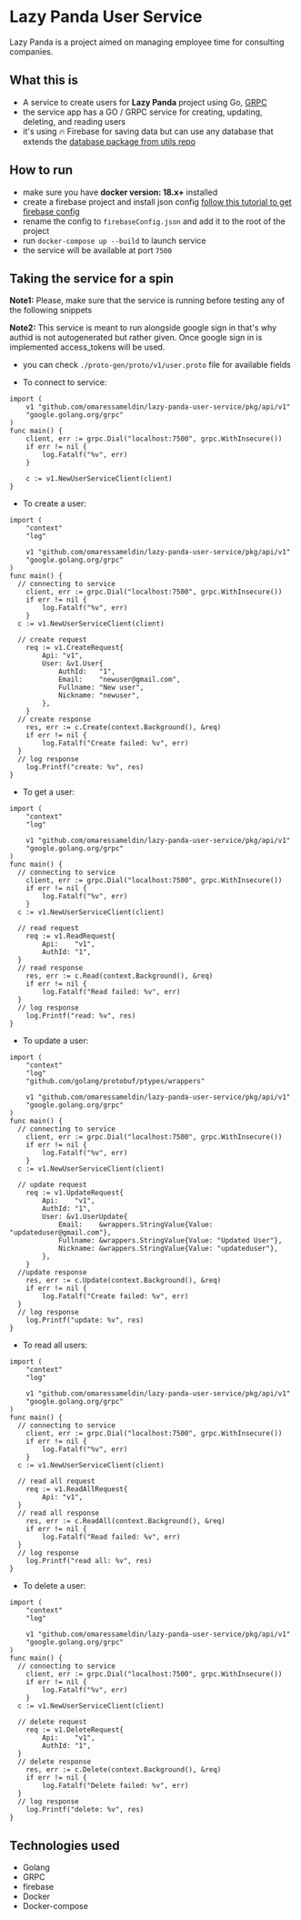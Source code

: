 # Lazy Panda User Service
Lazy Panda is a project aimed on managing employee time for consulting companies.

## What this is
- A service to create users for **Lazy Panda** project using Go, [GRPC](https://github.com/grpc/grpc-go)
- the service app has a GO / GRPC service for creating, updating, deleting, and reading users
- it's using 🔥 Firebase for saving data but can use any database that extends the [database package from utils repo](https://github.com/omaressameldin/lazy-panda-utils/tree/master/app/pkg/database)

## How to run
- make sure you have **docker version: 18.x+** installed
- create a firebase project and install json config [follow this tutorial to get firebase config](https://www.youtube.com/watch?v=9rN29jENirI)
- rename the config to `firebaseConfig.json` and add it to the root of the project
- run `docker-compose up --build` to launch service
- the service will be available at port `7500`

## Taking the service for a spin
**Note1:** Please, make sure that the service is running before testing any of the following snippets

**Note2:** This service is meant to run alongside google sign in that's why authid is not autogenerated but rather given. Once google sign in is implemented access_tokens will be used.

- you can check `./proto-gen/proto/v1/user.proto` file for available fields

- To connect to service:
```golang
import (
	v1 "github.com/omaressameldin/lazy-panda-user-service/pkg/api/v1"
	"google.golang.org/grpc"
)
func main() {
	client, err := grpc.Dial("localhost:7500", grpc.WithInsecure())
	if err != nil {
		log.Fatalf("%v", err)
	}

	c := v1.NewUserServiceClient(client)
}
```

- To create a user:
```golang
import (
	"context"
	"log"

	v1 "github.com/omaressameldin/lazy-panda-user-service/pkg/api/v1"
	"google.golang.org/grpc"
)
func main() {
  // connecting to service
	client, err := grpc.Dial("localhost:7500", grpc.WithInsecure())
	if err != nil {
		log.Fatalf("%v", err)
	}
  c := v1.NewUserServiceClient(client)

  // create request
	req := v1.CreateRequest{
		Api: "v1",
		User: &v1.User{
			AuthId:   "1",
			Email:    "newuser@gmail.com",
			Fullname: "New user",
			Nickname: "newuser",
		},
	}
  // create response
	res, err := c.Create(context.Background(), &req)
	if err != nil {
		log.Fatalf("Create failed: %v", err)
  }
  // log response
	log.Printf("create: %v", res)
}
```

- To get a user:
```golang
import (
	"context"
	"log"

	v1 "github.com/omaressameldin/lazy-panda-user-service/pkg/api/v1"
	"google.golang.org/grpc"
)
func main() {
  // connecting to service
	client, err := grpc.Dial("localhost:7500", grpc.WithInsecure())
	if err != nil {
		log.Fatalf("%v", err)
	}
  c := v1.NewUserServiceClient(client)

  // read request
	req := v1.ReadRequest{
		Api:    "v1",
		AuthId: "1",
  }
  // read response
	res, err := c.Read(context.Background(), &req)
	if err != nil {
		log.Fatalf("Read failed: %v", err)
  }
  // log response
	log.Printf("read: %v", res)
}
```

- To update a user:
```golang
import (
	"context"
	"log"
	"github.com/golang/protobuf/ptypes/wrappers"

	v1 "github.com/omaressameldin/lazy-panda-user-service/pkg/api/v1"
	"google.golang.org/grpc"
)
func main() {
  // connecting to service
	client, err := grpc.Dial("localhost:7500", grpc.WithInsecure())
	if err != nil {
		log.Fatalf("%v", err)
	}
  c := v1.NewUserServiceClient(client)

  // update request
	req := v1.UpdateRequest{
		Api:    "v1",
		AuthId: "1",
		User: &v1.UserUpdate{
			Email:    &wrappers.StringValue{Value: "updateduser@gmail.com"},
			Fullname: &wrappers.StringValue{Value: "Updated User"},
			Nickname: &wrappers.StringValue{Value: "updateduser"},
		},
	}
  //update response
	res, err := c.Update(context.Background(), &req)
	if err != nil {
		log.Fatalf("Create failed: %v", err)
  }
  // log response
	log.Printf("update: %v", res)
}
```

- To read all users:
```golang
import (
	"context"
	"log"

	v1 "github.com/omaressameldin/lazy-panda-user-service/pkg/api/v1"
	"google.golang.org/grpc"
)
func main() {
  // connecting to service
	client, err := grpc.Dial("localhost:7500", grpc.WithInsecure())
	if err != nil {
		log.Fatalf("%v", err)
	}
  c := v1.NewUserServiceClient(client)

  // read all request
	req := v1.ReadAllRequest{
		Api: "v1",
  }
  // read all response
	res, err := c.ReadAll(context.Background(), &req)
	if err != nil {
		log.Fatalf("Read failed: %v", err)
  }
  // log response
	log.Printf("read all: %v", res)
}
```

- To delete a user:
```golang
import (
	"context"
	"log"

	v1 "github.com/omaressameldin/lazy-panda-user-service/pkg/api/v1"
	"google.golang.org/grpc"
)
func main() {
  // connecting to service
	client, err := grpc.Dial("localhost:7500", grpc.WithInsecure())
	if err != nil {
		log.Fatalf("%v", err)
	}
  c := v1.NewUserServiceClient(client)

  // delete request
	req := v1.DeleteRequest{
		Api:    "v1",
		AuthId: "1",
  }
  // delete response
	res, err := c.Delete(context.Background(), &req)
	if err != nil {
		log.Fatalf("Delete failed: %v", err)
  }
  // log response
	log.Printf("delete: %v", res)
}
```

## Technologies used
- Golang
- GRPC
- firebase
- Docker
- Docker-compose
